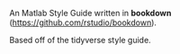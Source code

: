 
An Matlab Style Guide written in **bookdown** (https://github.com/rstudio/bookdown). 

Based off of the tidyverse style guide.

